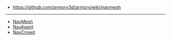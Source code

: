 - https://github.com/armory3d/armory/wiki/navmesh
---
- [NavMesh](https://api.armory3d.org/armory/trait/NavMesh.html)
- [NavAgent](https://api.armory3d.org/armory/trait/NavAgent.html)
- [NavCrowd](https://api.armory3d.org/armory/trait/NavCrowd.html)

